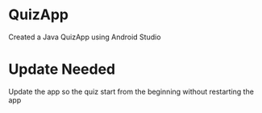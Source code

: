 # QuizApp
Created a Java QuizApp using Android Studio

# Update Needed
Update the app so the quiz start from the beginning without restarting the app
